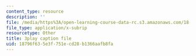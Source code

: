```yaml
---
content_type: resource
description: ''
file: /media/https%3A/open-learning-course-data-rc.s3.amazonaws.com/18-02-multivariable-calculus-fall-2007/18796f635e3f751ecd28b1366aafb8fa_UYe98CcxPbs.srt
file_type: application/x-subrip
resourcetype: Other
title: 3play caption file
uid: 18796f63-5e3f-751e-cd28-b1366aafb8fa
---
```

